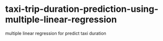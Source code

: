 # taxi-trip-duration-prediction-using-multiple-linear-regression
 multiple linear regression for predict taxi duration
